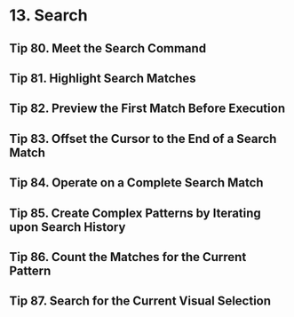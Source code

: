 # 13. Search

## Tip 80. Meet the Search Command

## Tip 81. Highlight Search Matches

## Tip 82. Preview the First Match Before Execution

## Tip 83. Offset the Cursor to the End of a Search Match

## Tip 84. Operate on a Complete Search Match

## Tip 85. Create Complex Patterns by Iterating upon Search History

## Tip 86. Count the Matches for the Current Pattern

## Tip 87. Search for the Current Visual Selection
